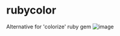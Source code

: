 # rubycolor

Alternative for 'colorize' ruby gem
![image](https://github.com/SysFugy/rubycolor/assets/149673181/fff999cf-7bd8-4b07-8380-0680bb9a48da)
